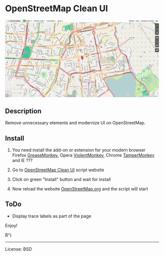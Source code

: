 
# OpenStreetMap Clean UI

![screenshot](https://github.com/51114u9/osm-clean-ui/raw/master/screenshot.jpg)

## Description

Remove unnecessary elements and modernize UI on OpenStreetMap.

## Install

1. You need install the add-on or extension for your modern browser Firefox
   [GreaseMonkey](http://mzl.la/1aQPQ9p), Opera [ViolentMonkey](http://bit.ly/15pmpZV),
   Chrome [TamperMonkey](http://bit.ly/19r15Yf) and IE ???

2. Go to [OpenStreetMap Clean UI](http://bit.ly/17Nee9Y) script website

3. Click on green "Install" button and wait for install

4. Now reload the website [OpenStreetMap.org](http://www.openstreetmap.org/)
   and the script will start

## ToDo

* Display trace labels as part of the page

Enjoy!

B^)

---

License: BSD
